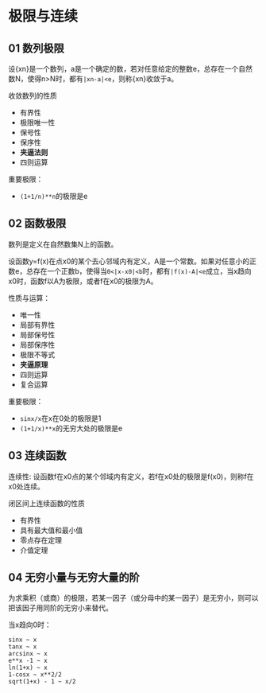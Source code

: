 # 极限与连续

## 01 数列极限

设{xn}是一个数列，a是一个确定的数，若对任意给定的整数e，总存在一个自然数N，使得n>N时，都有`|xn-a|<e`，则称{xn}收敛于a。

收敛数列的性质

- 有界性
- 极限唯一性
- 保号性
- 保序性
- **夹逼法则**
- 四则运算

重要极限：

- `(1+1/n)**n`的极限是e

## 02 函数极限
数列是定义在自然数集N上的函数。

设函数y=f(x)在点x0的某个去心邻域内有定义，A是一个常数。如果对任意小的正数e，总存在一个正数b，使得当`0<|x-x0|<b`时，都有`|f(x)-A|<e`成立，当x趋向x0时，函数f以A为极限，或者f在x0的极限为A。

性质与运算：

- 唯一性
- 局部有界性
- 局部保号性
- 局部保序性
- 极限不等式
- **夹逼原理**
- 四则运算
- 复合运算

重要极限：

- `sinx/x`在x在0处的极限是1
- `(1+1/x)**x`的无穷大处的极限是e

## 03 连续函数

连续性: 设函数f在x0点的某个邻域内有定义，若f在x0处的极限是f(x0)，则称f在x0处连续。

闭区间上连续函数的性质

- 有界性
- 具有最大值和最小值
- 零点存在定理
- 介值定理

## 04 无穷小量与无穷大量的阶

为求乘积（或商）的极限，若某一因子（或分母中的某一因子）是无穷小，则可以把该因子用同阶的无穷小来替代。

当x趋向0时：

```
sinx ~ x
tanx ~ x
arcsinx ~ x
e**x -1 ~ x
ln(1+x) ~ x
1-cosx ~ x**2/2
sqrt(1+x) - 1 ~ x/2
```




